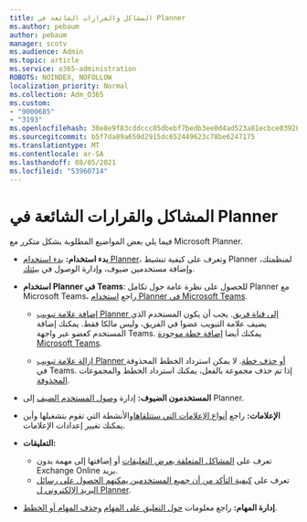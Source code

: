 ```yaml
---
title: المشاكل والقرارات الشائعة في Planner
ms.author: pebaum
author: pebaum
manager: scotv
ms.audience: Admin
ms.topic: article
ms.service: o365-administration
ROBOTS: NOINDEX, NOFOLLOW
localization_priority: Normal
ms.collection: Adm_O365
ms.custom:
- "9000685"
- "3193"
ms.openlocfilehash: 30e8e9f83cddccc85dbebf7bedb3ee0d4ad523a81ecbce039208c400f7c87a8b
ms.sourcegitcommit: b5f7da89a650d2915dc652449623c78be6247175
ms.translationtype: MT
ms.contentlocale: ar-SA
ms.lasthandoff: 08/05/2021
ms.locfileid: "53960714"
---
```

# <a name="planner-common-issues-and-resolutions"></a>المشاكل والقرارات الشائعة في Planner

فيما يلي بعض المواضيع المطلوبة بشكل متكرر مع Microsoft Planner.
 
- **بدء استخدام:** [بدء استخدام Planner](https://support.office.com/article/microsoft-planner-help-4a9a13c6-3adf-4a60-a6fc-15c0b15e16fc)، وتعرف على كيفية تنشيط Planner لمنظمتك، وإضافة مستخدمين ضيوف، وإدارة الوصول في [بيئتك](https://docs.microsoft.com/office365/planner/planner-for-admins).

- **استخدام Planner في Teams**: للحصول على نظرة عامة حول تكامل Planner مع Microsoft Teams، راجع [استخدام Planner في Microsoft Teams](https://support.office.com/article/62798a9f-e8f7-4722-a700-27dd28a06ee0).

     - [إضافة علامة تبويب Planner إلى قناة فريق](https://support.office.com/article/62798a9f-e8f7-4722-a700-27dd28a06ee0#bkmk_addaplannertabtoateamchannel). يجب أن يكون المستخدم الذي يضيف علامة التبويب عضوا في الفريق، وليس مالكا فقط. يمكنك إضافة المستخدم كعضو عبر واجهة Teams. يمكنك أيضا [إضافة خطة موجودة Microsoft Teams](https://techcommunity.microsoft.com/t5/Planner-Blog/Bringing-a-Plan-into-Microsoft-Teams/ba-p/57463).

    - [إزالة علامة تبويب Planner أو حذف خطة](https://support.office.com/article/62798a9f-e8f7-4722-a700-27dd28a06ee0#bkmk_removeaplannertabordeleteaplan). لا يمكن استرداد الخطط المحذوفة في Teams. إذا تم حذف مجموعة بالفعل، يمكنك استرداد الخطط والمجموعات [المحذوفة](https://techcommunity.microsoft.com/t5/planner-blog/microsoft-planner-now-you-can-recover-deleted-plans-and-groups/ba-p/362242
).
 
- **المستخدمون الضيوف:** إدارة [وصول المستخدم الضيف](https://support.office.com/article/guest-access-in-microsoft-planner-cc5d7f96-dced-4da4-ab62-08c72d9759c6) إلى Planner.
 
- **الإعلامات:** راجع [أنواع الإعلامات التي ستتلقاها](https://support.office.com/article/stay-on-top-of-tasks-and-plans-with-email-and-notifications-cce223d6-b0ae-43cf-a080-266e2414a859)والأنشطة التي تقوم بتشغيلها وأين يمكنك تغيير إعدادات الإعلامات.
 
- **التعليقات:** 
   - تعرف على [المشاكل المتعلقة بعرض التعليقات](https://docs.microsoft.com/office365/planner/planner-for-admins#can-people-in-my-organization-use-planner-if-they-dont-have-an-exchange-online-mailbox) أو إضافتها إلى مهمة بدون Exchange Online بريد.
   - تعرف على [كيفية التأكد من أن جميع المستخدمين يمكنهم الحصول على رسائل البريد الإلكتروني ل Planner](https://docs.microsoft.com/office365/planner/planner-for-admins#how-do-i-make-sure-all-my-users-can-get-emails-forplanner).

- **إدارة المهام:** راجع معلومات [حول التعليق على المهام](https://support.office.com/article/comment-on-tasks-in-microsoft-planner-fd4aedde-7785-4cd0-96ee-122fbc9140e1) [وحذف المهام أو الخطط](https://support.office.com/article/delete-a-task-or-plan-39e10e78-13f0-446d-94cd-9e562648497a).
